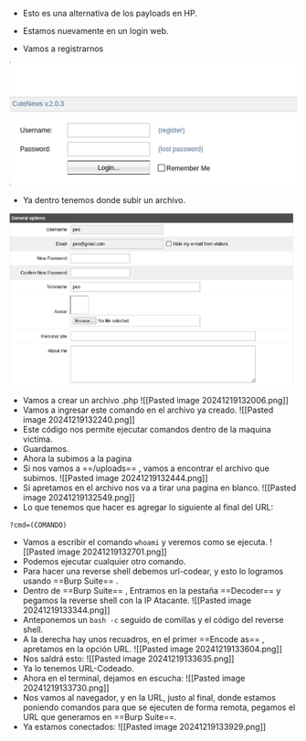 - Esto es una alternativa de los payloads en HP.


- Estamos nuevamente en un login web.
- Vamos a registrarnos

![](../Imagenes/Pasted%20image%2020241219131801.png)

- Ya dentro tenemos donde subir un archivo.

![](../Imagenes/Pasted%20image%2020241219131909.png)

- Vamos a crear un archivo .php
![[Pasted image 20241219132006.png]]
- Vamos a ingresar este comando en el archivo ya creado.
![[Pasted image 20241219132240.png]]
- Este código nos permite ejecutar comandos dentro de la maquina victima.
- Guardamos.
- Ahora la subimos a la pagina
- Si nos vamos a ==/uploads== , vamos a encontrar el archivo que subimos.
![[Pasted image 20241219132444.png]]
- Si apretamos en el archivo nos va a tirar una pagina en blanco.
![[Pasted image 20241219132549.png]]
- Lo que tenemos que hacer es agregar lo siguiente al final del URL:
```
?cmd=(COMANDO)
```
- Vamos a escribir el comando `whoami` y veremos como se ejecuta.
![[Pasted image 20241219132701.png]]
- Podemos ejecutar cualquier otro comando.
- Para hacer una reverse shell debemos url-codear, y esto lo logramos usando ==Burp Suite== .
- Dentro de ==Burp Suite== , Entramos en la pestaña ==Decoder== y pegamos la reverse shell con la IP Atacante.
![[Pasted image 20241219133344.png]]
- Anteponemos un `bash -c` seguido de comillas y el código del reverse shell.
- A la derecha hay unos recuadros, en el primer ==Encode as== , apretamos en la opción URL.
![[Pasted image 20241219133604.png]]
- Nos saldrá esto:
![[Pasted image 20241219133635.png]]
- Ya lo tenemos URL-Codeado.
- Ahora en el terminal, dejamos en escucha:
![[Pasted image 20241219133730.png]]
- Nos vamos al navegador, y en la URL, justo al final, donde estamos poniendo comandos para que se ejecuten de forma remota, pegamos el URL que generamos en ==Burp Suite==.
- Ya estamos conectados:
![[Pasted image 20241219133929.png]]
